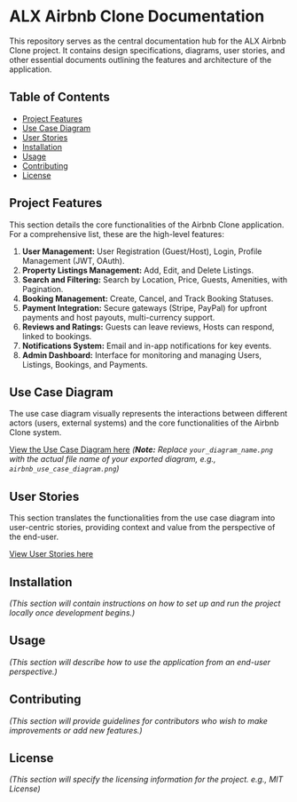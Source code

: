 # ALX Airbnb Clone Documentation

This repository serves as the central documentation hub for the ALX Airbnb Clone project. It contains design specifications, diagrams, user stories, and other essential documents outlining the features and architecture of the application.

## Table of Contents

- [Project Features](#project-features)
- [Use Case Diagram](#use-case-diagram)
- [User Stories](#user-stories)
- [Installation](#installation)
- [Usage](#usage)
- [Contributing](#contributing)
- [License](#license)

## Project Features

This section details the core functionalities of the Airbnb Clone application. For a comprehensive list, these are the high-level features:

1.  **User Management:** User Registration (Guest/Host), Login, Profile Management (JWT, OAuth).
2.  **Property Listings Management:** Add, Edit, and Delete Listings.
3.  **Search and Filtering:** Search by Location, Price, Guests, Amenities, with Pagination.
4.  **Booking Management:** Create, Cancel, and Track Booking Statuses.
5.  **Payment Integration:** Secure gateways (Stripe, PayPal) for upfront payments and host payouts, multi-currency support.
6.  **Reviews and Ratings:** Guests can leave reviews, Hosts can respond, linked to bookings.
7.  **Notifications System:** Email and in-app notifications for key events.
8.  **Admin Dashboard:** Interface for monitoring and managing Users, Listings, Bookings, and Payments.

## Use Case Diagram

The use case diagram visually represents the interactions between different actors (users, external systems) and the core functionalities of the Airbnb Clone system.

[View the Use Case Diagram here](./use-case-diagram/your_diagram_name.png)
*(**Note:** Replace `your_diagram_name.png` with the actual file name of your exported diagram, e.g., `airbnb_use_case_diagram.png`)*

## User Stories

This section translates the functionalities from the use case diagram into user-centric stories, providing context and value from the perspective of the end-user.

[View User Stories here](./user-stories/user-stories.md)

## Installation

*(This section will contain instructions on how to set up and run the project locally once development begins.)*

## Usage

*(This section will describe how to use the application from an end-user perspective.)*

## Contributing

*(This section will provide guidelines for contributors who wish to make improvements or add new features.)*

## License

*(This section will specify the licensing information for the project. e.g., MIT License)*

